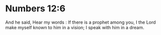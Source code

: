 # Numbers 12:6

And he said, Hear my words : If there is a prophet among you, I the Lord make myself known to him in a vision; I speak with him in a dream.
